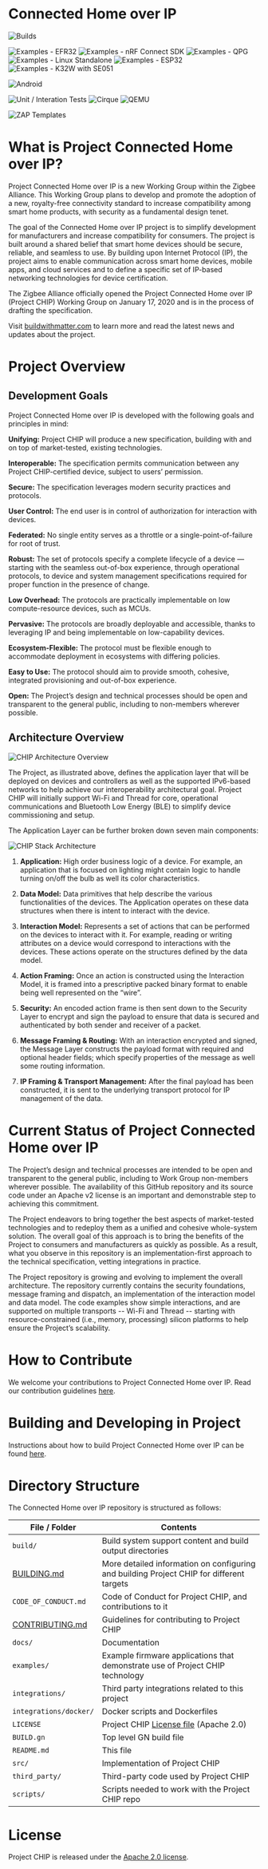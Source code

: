 # Connected Home over IP

![Builds](https://github.com/project-chip/connectedhomeip/workflows/Builds/badge.svg)

![Examples - EFR32](https://github.com/project-chip/connectedhomeip/workflows/Build%20example%20-%20EFR32/badge.svg)
![Examples - nRF Connect SDK](https://github.com/project-chip/connectedhomeip/workflows/Build%20example%20-%20nRF%20Connect%20SDK/badge.svg)
![Examples - QPG](https://github.com/project-chip/connectedhomeip/workflows/Build%20example%20-%20QPG/badge.svg)
![Examples - Linux Standalone](https://github.com/project-chip/connectedhomeip/workflows/Build%20example%20-%20Linux%20Standalone/badge.svg)
![Examples - ESP32](https://github.com/project-chip/connectedhomeip/workflows/Build%20example%20-%20ESP32/badge.svg)
![Examples - K32W with SE051](https://github.com/project-chip/connectedhomeip/workflows/Build%20example%20-%20K32W%20with%20SE051/badge.svg)

![Android](https://github.com/project-chip/connectedhomeip/workflows/Android/badge.svg)

![Unit / Interation Tests](https://github.com/project-chip/connectedhomeip/workflows/Unit%20/%20Interation%20Tests/badge.svg)
![Cirque](https://github.com/project-chip/connectedhomeip/workflows/Cirque/badge.svg)
![QEMU](https://github.com/project-chip/connectedhomeip/workflows/QEMU/badge.svg)

![ZAP Templates](https://github.com/project-chip/connectedhomeip/workflows/ZAP/badge.svg)

# What is Project Connected Home over IP?

Project Connected Home over IP is a new Working Group within the Zigbee
Alliance. This Working Group plans to develop and promote the adoption of a new,
royalty-free connectivity standard to increase compatibility among smart home
products, with security as a fundamental design tenet.

The goal of the Connected Home over IP project is to simplify development for
manufacturers and increase compatibility for consumers. The project is built
around a shared belief that smart home devices should be secure, reliable, and
seamless to use. By building upon Internet Protocol (IP), the project aims to
enable communication across smart home devices, mobile apps, and cloud services
and to define a specific set of IP-based networking technologies for device
certification.

The Zigbee Alliance officially opened the Project Connected Home over IP
(Project CHIP) Working Group on January 17, 2020 and is in the process of
drafting the specification.

Visit [buildwithmatter.com](https://buildwithmatter.com) to learn more and read
the latest news and updates about the project.

# Project Overview

## Development Goals

Project Connected Home over IP is developed with the following goals and
principles in mind:

**Unifying:** Project CHIP will produce a new specification, building with and
on top of market-tested, existing technologies.

**Interoperable:** The specification permits communication between any Project
CHIP-certified device, subject to users’ permission.

**Secure:** The specification leverages modern security practices and protocols.

**User Control:** The end user is in control of authorization for interaction
with devices.

**Federated:** No single entity serves as a throttle or a
single-point-of-failure for root of trust.

**Robust:** The set of protocols specify a complete lifecycle of a device —
starting with the seamless out-of-box experience, through operational protocols,
to device and system management specifications required for proper function in
the presence of change.

**Low Overhead:** The protocols are practically implementable on low
compute-resource devices, such as MCUs.

**Pervasive:** The protocols are broadly deployable and accessible, thanks to
leveraging IP and being implementable on low-capability devices.

**Ecosystem-Flexible:** The protocol must be flexible enough to accommodate
deployment in ecosystems with differing policies.

**Easy to Use:** The protocol should aim to provide smooth, cohesive, integrated
provisioning and out-of-box experience.

**Open:** The Project’s design and technical processes should be open and
transparent to the general public, including to non-members wherever possible.

## Architecture Overview

![CHIP Architecture Overview](docs/images/CHIP_IP_pyramid.png)

The Project, as illustrated above, defines the application layer that will be
deployed on devices and controllers as well as the supported IPv6-based networks
to help achieve our interoperability architectural goal. Project CHIP will
initially support Wi-Fi and Thread for core, operational communications and
Bluetooth Low Energy (BLE) to simplify device commissioning and setup.

The Application Layer can be further broken down seven main components:

![CHIP Stack Architecture](docs/images/CHIP_Arch_Pyramid.png)

1. **Application:** High order business logic of a device. For example, an
   application that is focused on lighting might contain logic to handle turning
   on/off the bulb as well its color characteristics.

2. **Data Model:** Data primitives that help describe the various
   functionalities of the devices. The Application operates on these data
   structures when there is intent to interact with the device.

3. **Interaction Model:** Represents a set of actions that can be performed on
   the devices to interact with it. For example, reading or writing attributes
   on a device would correspond to interactions with the devices. These actions
   operate on the structures defined by the data model.

4. **Action Framing:** Once an action is constructed using the Interaction
   Model, it is framed into a prescriptive packed binary format to enable being
   well represented on the “wire”.

5. **Security:** An encoded action frame is then sent down to the Security Layer
   to encrypt and sign the payload to ensure that data is secured and
   authenticated by both sender and receiver of a packet.

6. **Message Framing & Routing:** With an interaction encrypted and signed, the
   Message Layer constructs the payload format with required and optional header
   fields; which specify properties of the message as well some routing
   information.

7. **IP Framing & Transport Management:** After the final payload has been
   constructed, it is sent to the underlying transport protocol for IP
   management of the data.

# Current Status of Project Connected Home over IP

The Project’s design and technical processes are intended to be open and
transparent to the general public, including to Work Group non-members wherever
possible. The availability of this GitHub repository and its source code under
an Apache v2 license is an important and demonstrable step to achieving this
commitment.

The Project endeavors to bring together the best aspects of market-tested
technologies and to redeploy them as a unified and cohesive whole-system
solution. The overall goal of this approach is to bring the benefits of the
Project to consumers and manufacturers as quickly as possible. As a result, what
you observe in this repository is an implementation-first approach to the
technical specification, vetting integrations in practice.

The Project repository is growing and evolving to implement the overall
architecture. The repository currently contains the security foundations,
message framing and dispatch, an implementation of the interaction model and
data model. The code examples show simple interactions, and are supported on
multiple transports -- Wi-Fi and Thread -- starting with resource-constrained
(i.e., memory, processing) silicon platforms to help ensure the Project’s
scalability.

# How to Contribute

We welcome your contributions to Project Connected Home over IP. Read our
contribution guidelines [here](./CONTRIBUTING.md).

# Building and Developing in Project

Instructions about how to build Project Connected Home over IP can be found
[here](./docs/README.md).

# Directory Structure

The Connected Home over IP repository is structured as follows:

| File / Folder                        | Contents                                                                                 |
| ------------------------------------ | ---------------------------------------------------------------------------------------- |
| `build/`                             | Build system support content and build output directories                                |
| [BUILDING.md](./docs/BUILDING.md)    | More detailed information on configuring and building Project CHIP for different targets |
| `CODE_OF_CONDUCT.md`                 | Code of Conduct for Project CHIP, and contributions to it                                |
| [CONTRIBUTING.md](./CONTRIBUTING.md) | Guidelines for contributing to Project CHIP                                              |
| `docs/`                              | Documentation                                                                            |
| `examples/`                          | Example firmware applications that demonstrate use of Project CHIP technology            |
| `integrations/`                      | Third party integrations related to this project                                         |
| `integrations/docker/`               | Docker scripts and Dockerfiles                                                           |
| `LICENSE`                            | Project CHIP [License file](./LICENSE) (Apache 2.0)                                      |
| `BUILD.gn`                           | Top level GN build file                                                                  |
| `README.md`                          | This file                                                                                |
| `src/`                               | Implementation of Project CHIP                                                           |
| `third_party/`                       | Third-party code used by Project CHIP                                                    |
| `scripts/`                           | Scripts needed to work with the Project CHIP repo                                        |

# License

Project CHIP is released under the [Apache 2.0 license](./LICENSE).
